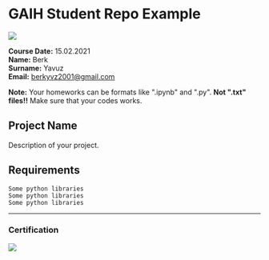 # GAIH Student Repo Example
![](img/logo.png)

**Course Date:** 15.02.2021  
**Name:** Berk  
**Surname:** Yavuz  
**Email:** berkyvz2001@gmail.com  

**Note:** Your homeworks can be formats like ".ipynb" and ".py". **Not ".txt" files!!** Make sure that your codes works.  

## Project Name
Description of your project.

## Requirements
```
Some python libraries
Some python libraries
Some python libraries
```
---

### Certification
![](img/certificate_ex.png)

